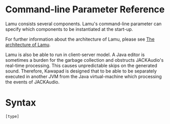 Command-line Parameter Reference
=================================

Lamu consists several components. Lamu's command-line parameter can specify 
which components to be instantiated at the start-up.

For further information about the architecture of Lamu, please see [The 
architecture of Lamu](./lamu-architecture.md).

Lamu is also be able to run in client-server model. A Java editor is sometimes 
a burden for the garbage collection and obstructs JACKAudio's real-time 
processing. This causes unpredictable skips on the generated sound.  Therefore, 
Kawapad is designed that to be able to be separately executed in another JVM 
from the Java virtual-machine which processing the events of JACKAudio.

# Syntax #

```
[type]
```

